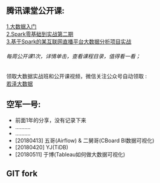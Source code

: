 ## 腾讯课堂公开课:
[1.大数据入门](https://ke.qq.com/course/235161?tuin=11cffd50)  
[2.Spark零基础到实战第二期](https://ke.qq.com/course/246389?tuin=11cffd50)  
[3.基于Spark的某互联网直播平台大数据分析项目实战](https://ke.qq.com/course/258137?tuin=11cffd50)

###### 每周公开课1次，详情单击，查看课程目录，值得看一看；

领取大数据实战班和公开课视频，微信关注公众号自动领取 :   
[若泽大数据](http://ruozedata.com)


## 空军一号:
* 前面1年的分享，没有记录下来
* ..........
* ..........
* [20180413] 五哥(Airflow) & 二舅哥(CBoard BI数据可视化)
* [20180420] YJ(TiDB)   
* [20180511] 于博(Tableau如何做大数据可视化)

## GIT fork

